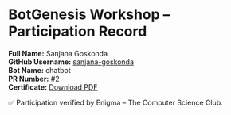 # BotGenesis Workshop – Participation Record

**Full Name:** Sanjana Goskonda  
**GitHub Username:** [sanjana-goskonda](https://github.com/sanjana-goskonda)  
**Bot Name:** chatbot  
**PR Number:** #2  
**Certificate:** [Download PDF](../certs/SanjanaGoskonda.pdf)

✅ Participation verified by Enigma – The Computer Science Club.
